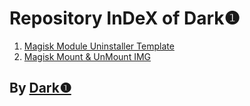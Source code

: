 # Repository InDeX of Dark❶   
   
1. [Magisk Module Uninstaller Template](https://dark-1.github.io/Magisk-Module-Uninstaller-Template "Magisk Module Uninstaller Template")   
2. [Magisk Mount & UnMount IMG](https://dark-1.github.io/MagiskMountUnMountIMG "Magisk Mount & UnMount IMG")   
   
   
## By [Dark❶](https://github.com/dark-1 "Dark❶")   
